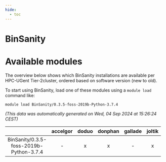 ```yaml
---
hide:
  - toc
---
```


BinSanity
=========

# Available modules


The overview below shows which BinSanity installations are available per HPC-UGent Tier-2cluster, ordered based on software version (new to old).

To start using BinSanity, load one of these modules using a `module load` command like:

```shell
module load BinSanity/0.3.5-foss-2019b-Python-3.7.4
```

*(This data was automatically generated on Wed, 04 Sep 2024 at 15:26:24 CEST)*  

| |accelgor|doduo|donphan|gallade|joltik|shinx|skitty|
| :---: | :---: | :---: | :---: | :---: | :---: | :---: | :---: |
|BinSanity/0.3.5-foss-2019b-Python-3.7.4|-|x|x|-|x|-|x|
